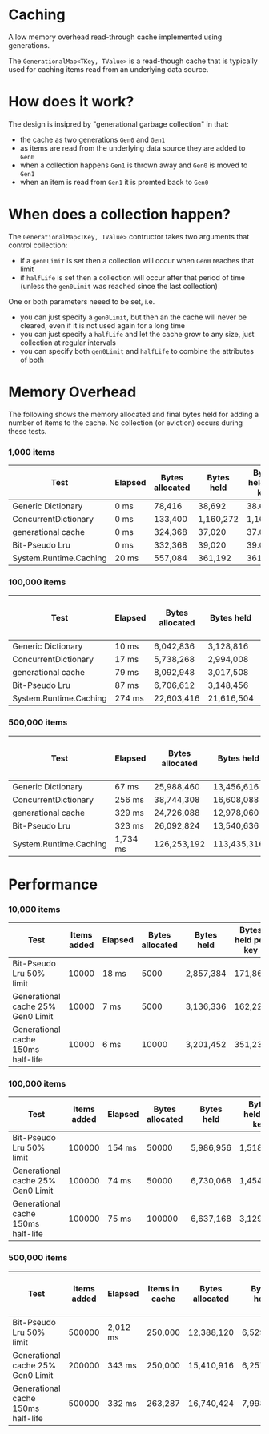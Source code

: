 # Caching
A low memory overhead read-through cache implemented using generations.

The `GenerationalMap<TKey, TValue>` is a read-though cache that is typically used for caching items read from an underlying data source.

# How does it work?

The design is insipred by "generational garbage collection" in that:

* the cache as two generations `Gen0` and `Gen1`
* as items are read from the underlying data source they are added to `Gen0`
* when a collection happens `Gen1` is thrown away and `Gen0` is moved to `Gen1`
* when an item is read from `Gen1` it is promted back to `Gen0`

# When does a collection happen?

The `GenerationalMap<TKey, TValue>` contructor takes two arguments that control collection:

* if a `gen0Limit` is set then a collection will occur when `Gen0` reaches that limit
* if `halfLife` is set then a collection will occur after that period of time (unless the `gen0Limit` was reached since the last collection)

One or both parameters neeed to be set, i.e.

* you can just specify a `gen0Limit`, but then an the cache will never be cleared, even if it is not used again for a long time
* you can just specify a `halfLife` and let the cache grow to any size, just collection at regular intervals
* you can specify both `gen0Limit` and `halfLife` to combine the attributes of both

# Memory Overhead

The following shows the memory allocated and final bytes held for adding a number of items to the cache.  No collection (or eviction)  occurs during these tests.

### 1,000 items

| Test | Elapsed | Bytes allocated | Bytes held | Bytes held per key |
| ---- | ------- | --------------- | ---------- | ------------------ |
| Generic Dictionary | 0 ms | 78,416 | 38,692 | 38.69 |
| ConcurrentDictionary | 0 ms | 133,400 | 1,160,272 | 1,160.27 |
| generational cache |  0 ms | 324,368 | 37,020 | 37.02 |
| Bit-Pseudo Lru |  0 ms | 332,368 | 39,020 | 39.02 |
| System.Runtime.Caching | 20 ms | 557,084 | 361,192 | 361.19 |


### 100,000 items

| Test | Elapsed | Bytes allocated | Bytes held | Bytes held per key |
| ---- | ------- | --------------- | ---------- | ------------------ |
| Generic Dictionary | 10 ms | 6,042,836 | 3,128,816 | 31.29 |
| ConcurrentDictionary | 17 ms | 5,738,268 | 2,994,008 | 29.94 |
| generational cache |  79 ms | 8,092,948 | 3,017,508 | 30.18 |
| Bit-Pseudo Lru |  87 ms | 6,706,612 | 3,148,456 | 31.48 |
| System.Runtime.Caching | 274 ms | 22,603,416 | 21,616,504 | 216.17 |


### 500,000 items

| Test | Elapsed | Bytes allocated | Bytes held | Bytes held per key |
| ---- | ------- | --------------- | ---------- | ------------------ |
| Generic Dictionary | 67 ms | 25,988,460 | 13,456,616 | 26.91 |
| ConcurrentDictionary | 256 ms | 38,744,308 | 16,608,088 | 33.22 |
| generational cache |  329 ms | 24,726,088 | 12,978,060 | 25.96 |
| Bit-Pseudo Lru |  323 ms | 26,092,824 | 13,540,636 | 27.08 |
| System.Runtime.Caching | 1,734 ms | 126,253,192 | 113,435,316 | 226.87 |

# Performance 

### 10,000 items

| Test | Items added | Elapsed | Bytes allocated | Bytes held | Bytes held per key |
| ---- | ---------- | ------- | --------------- | ---------- | ------------------ |
| Bit-Pseudo Lru 50% limit | 10000 | 18 ms | 5000 | 2,857,384 | 171,860 | 17.19 |
| Generational cache 25% Gen0 Limit | 10000 | 7 ms | 5000 | 3,136,336 | 162,220 | 16.22 |
| Generational cache 150ms half-life | 10000 | 6 ms | 10000 | 3,201,452 | 351,232 | 35.12 |

### 100,000 items

| Test | Items added | Elapsed | Bytes allocated | Bytes held | Bytes held per key |
| ---- | ---------- | ------- | --------------- | ---------- | ------------------ |
| Bit-Pseudo Lru 50% limit | 100000 | 154 ms | 50000 | 5,986,956 | 1,518,212 | 1.18 |
| Generational cache 25% Gen0 Limit | 100000 | 74 ms | 50000 | 6,730,068 | 1,454,388 | 1.54 |
| Generational cache 150ms half-life | 100000 | 75 ms |  100000 | 6,637,168 | 3,129,592 | 31.30 |

### 500,000 items

| Test | Items added | Elapsed | Items in cache | Bytes allocated | Bytes held | Bytes held per key |
| ---- | ----------- | ------- | -------------- | --------------- | ---------- | ------------------ |
| Bit-Pseudo Lru 50% limit | 500000 | 2,012 ms | 250,000 | 12,388,120 | 6,529,544 | 13.06 |
| Generational cache 25% Gen0 Limit | 200000 | 343 ms | 250,000 | 15,410,916 | 6,257,580 | 15.0 |
| Generational cache 150ms half-life | 500000 | 332 ms | 263,287 | 16,740,424 | 7,998,580 | 12.52 |
